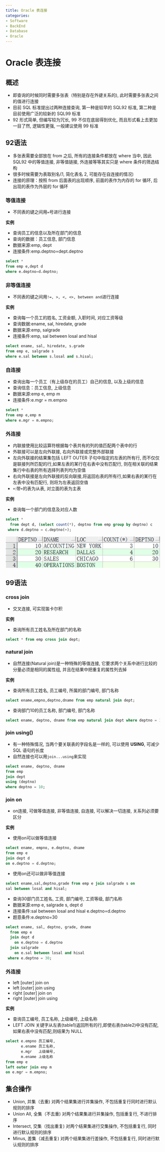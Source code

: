 ```yaml
---
title: Oracle 表连接
categories:
- Software
- BackEnd
- Database
- Oracle
---
```

# Oracle 表连接

## 概述

- 即查询的时候同时需要多张表（特别是存在外键关系的), 此时需要多张表之间的值进行连接
- 目前 SQL 标准提出过两种连接查询, 第一种是较早的 SQL92 标准, 第二种是目前使用广泛的较新的 SQL99 标准
- 92 形式简单, 但编写较为冗长, 99 不仅在底层得到优化, 而且形式看上去更加一目了然, 逻辑性更强, 一般建议使用 99 标准

## 92语法

- 多张表需要全部放在 from 之后, 所有的连接条件都放在 where 当中, 因此SQL92 中的等值连接, 非等值链接, 外连接等等其实只是 where 条件的筛选结构
- 很多时候需要为表取别名(1, 简化表名 2, 可能存在自连接的情况)
- 连接的原理：按照 from 后面表的出现顺序, 前面的表作为内存的 for 循环, 后出现的表作为外层的 for 循环

### 等值连接

- 不同表的键之间用`=`号进行连接

**实例**

- 查询员工的信息以及所在部门的信息
- 查询的数据：员工信息, 部门信息
- 数据来源:emp, dept
- 连接条件:emp.deptno=dept.deptno

```sql
select *
from emp e,dept d
where e.deptno=d.deptno;
```

### 非等值连接

- 不同表的键之间用`!=, >, <, <>, between and`进行连接

**实例**

- 查询每一个员工的姓名, 工资金额, 入职时间, 对应工资等级
- 查询数据:ename, sal, hiredate, grade
- 数据来源:emp, salgrade
- 连接条件:emp, sal between losal and hisal

```sql
select ename, sal, hiredate, s.grade
from emp e, salgrade s
where e.sal between s.losal and s.hisal;
```

### 自连接

- 查询出每一个员工（有上级存在的员工）自己的信息, 以及上级的信息
- 查询信息：员工信息, 上级信息
- 数据来源:emp e, emp m
- 连接条件:e.mgr = m.empno

```sql
select *
from emp e,emp m
where e.mgr = m.empno;
```

### 外连接

- 内联接使用比较运算符根据每个表共有的列的值匹配两个表中的行
- 外联接可以是左向外联接, 右向外联接或完整外部联接
- 左向外联接的结果集包括 LEFT OUTER 子句中指定的左表的所有行, 而不仅仅是联接列所匹配的行,如果左表的某行在右表中没有匹配行, 则在相关联的结果集行中右表的所有选择列表列均为空值
- 右向外联接是左向外联接的反向联接,将返回右表的所有行,如果右表的某行在左表中没有匹配行, 则将为左表返回空值
- `+`:带`+`的表为从表, 对立面的表为主表

**实例**

- 查询每一个部门的信息及对应人数

```sql
select *
  from dept d, (select count(*), deptno from emp group by deptno) c
 where d.deptno = c.deptno(+);
```

<img src="https://raw.githubusercontent.com/LuShan123888/Files/main/Pictures/2020-12-10-image-20201019144355608.png" alt="image-20201019144355608" style="zoom:50%;" />

## 99语法

### cross join

- 交叉连接, 可实现笛卡尔积

**实例**

- 查询所有员工姓名及所在部门的名称

```sql
select * from emp cross join dept;
```

### natural join

- 自然连接(Natural join)是一种特殊的等值连接, 它要求两个关系中进行比较的分量必须是相同的属性组, 并且在结果中把重复的属性列去掉

**实例**

- 查询所有员工姓名, 员工编号, 所属的部门编号, 部门名称

```sql
select ename,empno,deptno,dname from emp natural join dept;
```

- 查询部门10的员工名称, 部门编号, 部门名称

```sql
select ename, deptno, dname from emp natural join dept where deptno = 10;
```

### join using()

- 有一种特殊情况, 当两个要关联表的字段名是一样的, 可以使用 **USING**, 可减少 SQL 语句的长度
- 自然连接也可以用`join...using`来实现

```sql
select ename, deptno, dname
from emp
join dept
using (deptno)
where deptno = 10;
```

### join on

- on连接, 可做等值连接, 非等值连接, 自连接, 可以解决一切连接, 关系列必须要区分

**实例**

- 使用on可以做等值连接

```sql
select ename, empno, e.deptno, dname
from emp e
join dept d
on e.deptno = d.deptno;
```

- 使用on还可以做非等值连接

```sql
select ename,sal,deptno,grade from emp e join salgrade s on
sal between losal and hisal;
```

- 查询30部门员工姓名, 工资, 部门编号, 工资等级, 部门名称
- 数据来源:emp e,  salgrade s, dept d
- 连接条件:sal between losal and hisal e.deptno=d.deptno
- 题意条件:e.deptno=30

```sql
select ename, sal, deptno, grade, dname
  from emp e
  join dept d
    on e.deptno = d.deptno
  join salgrade
    on e.sal between losal and hisal
 where e.deptno = 30;
```

### 外连接

- left [outer] join on
- left [outer] join using
- right [outer] join on
- right [outer] join using

**实例**

- 查询员工编号, 员工名称, 上级编号, 上级名称
- LEFT JOIN 关键字从左表(table1)返回所有的行,即使右表(table2)中没有匹配,如果右表中没有匹配,则结果为 NULL

```sql
select e.empno 员工编号,
       e.ename 员工名称,
       e.mgr   上级编号,
       m.ename 上级名称
from emp e
left outer join emp m
on e.mgr = m.empno;
```

## 集合操作

- Union, 并集（去重) 对两个结果集进行并集操作, 不包括重复行同时进行默认规则的排序
- Union All, 全集（不去重) 对两个结果集进行并集操作, 包括重复行, 不进行排序
- Intersect, 交集（找出重复) 对两个结果集进行交集操作, 不包括重复行, 同时进行默认规则的排序
- Minus, 差集（减去重复) 对两个结果集进行差操作, 不包括重复行, 同时进行默认规则的排序